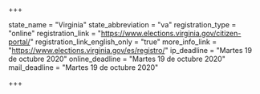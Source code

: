 +++

state_name = "Virginia"
state_abbreviation = "va"
registration_type = "online"
registration_link = "https://www.elections.virginia.gov/citizen-portal/"
registration_link_english_only = "true"
more_info_link = "https://www.elections.virginia.gov/es/registro/"
ip_deadline = "Martes 19 de octubre 2020"
online_deadline = "Martes 19 de octubre 2020"
mail_deadline = "Martes 19 de octubre 2020"

+++